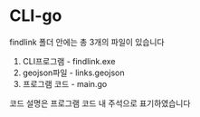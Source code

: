 # CLI-go

findlink 폴더 안에는 총 3개의 파일이 있습니다
1. CLI프로그램 - findlink.exe
2. geojson파일 - links.geojson
3. 프로그램 코드 - main.go

코드 설명은 프로그램 코드 내 주석으로 표기하였습니다
